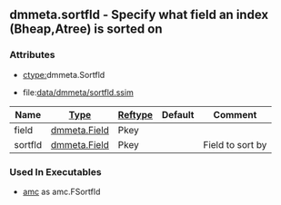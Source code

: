 ## dmmeta.sortfld - Specify what field an index (Bheap,Atree) is sorted on


### Attributes
<a href="#attributes"></a>
* [ctype:](/txt/ssimdb/dmmeta/ctype.md)dmmeta.Sortfld

* file:[data/dmmeta/sortfld.ssim](/data/dmmeta/sortfld.ssim)

|Name|[Type](/txt/ssimdb/dmmeta/ctype.md)|[Reftype](/txt/ssimdb/dmmeta/reftype.md)|Default|Comment|
|---|---|---|---|---|
|field|[dmmeta.Field](/txt/ssimdb/dmmeta/field.md)|Pkey|
|sortfld|[dmmeta.Field](/txt/ssimdb/dmmeta/field.md)|Pkey||Field to sort by|

### Used In Executables
<a href="#used-in-executables"></a>
* [amc](/txt/exe/amc/README.md) as amc.FSortfld

